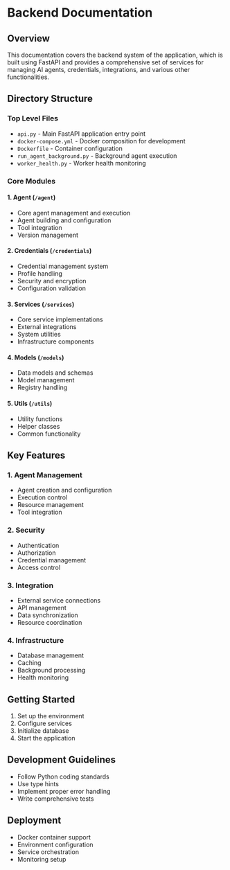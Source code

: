 # Backend Documentation

## Overview
This documentation covers the backend system of the application, which is built using FastAPI and provides a comprehensive set of services for managing AI agents, credentials, integrations, and various other functionalities.

## Directory Structure

### Top Level Files
- `api.py` - Main FastAPI application entry point
- `docker-compose.yml` - Docker composition for development
- `Dockerfile` - Container configuration
- `run_agent_background.py` - Background agent execution
- `worker_health.py` - Worker health monitoring

### Core Modules

#### 1. Agent (`/agent`)
- Core agent management and execution
- Agent building and configuration
- Tool integration
- Version management

#### 2. Credentials (`/credentials`)
- Credential management system
- Profile handling
- Security and encryption
- Configuration validation

#### 3. Services (`/services`)
- Core service implementations
- External integrations
- System utilities
- Infrastructure components

#### 4. Models (`/models`)
- Data models and schemas
- Model management
- Registry handling

#### 5. Utils (`/utils`)
- Utility functions
- Helper classes
- Common functionality

## Key Features

### 1. Agent Management
- Agent creation and configuration
- Execution control
- Resource management
- Tool integration

### 2. Security
- Authentication
- Authorization
- Credential management
- Access control

### 3. Integration
- External service connections
- API management
- Data synchronization
- Resource coordination

### 4. Infrastructure
- Database management
- Caching
- Background processing
- Health monitoring

## Getting Started
1. Set up the environment
2. Configure services
3. Initialize database
4. Start the application

## Development Guidelines
- Follow Python coding standards
- Use type hints
- Implement proper error handling
- Write comprehensive tests

## Deployment
- Docker container support
- Environment configuration
- Service orchestration
- Monitoring setup
